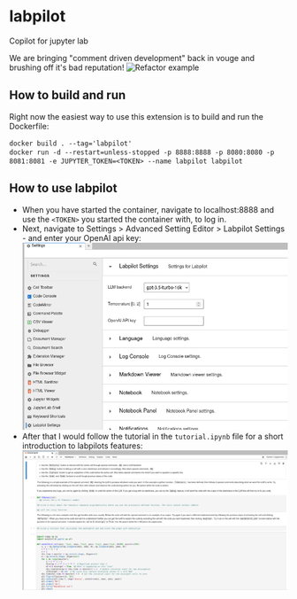 # labpilot
Copilot for jupyter lab

We are bringing "comment driven development" back in vouge and brushing off it's bad reputation!
![Refactor example](docs/refactor.gif)

## How to build and run
Right now the easiest way to use this extension is to build and run the Dockerfile:

    docker build . --tag='labpilot'
    docker run -d --restart=unless-stopped -p 8888:8888 -p 8080:8080 -p 8081:8081 -e JUPYTER_TOKEN=<TOKEN> --name labpilot labpilot


## How to use labpilot
- When you have started the container, navigate to localhost:8888 and use the `<TOKEN>` you started the container with, to log in.
- Next, navigate to Settings > Advanced Setting Editor > Labpilot Settings - and enter your OpenAI api key: ![Settings](docs/settings.png)
- After that I would follow the tutorial in the `tutorial.ipynb` file for a short introduction to labpilots features: ![Tutorial](docs/tutorial.png)